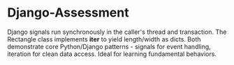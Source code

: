 # Django-Assessment
Django signals run synchronously in the caller's thread and transaction. The Rectangle class implements __iter__ to yield length/width as dicts. Both demonstrate core Python/Django patterns - signals for event handling, iteration for clean data access. Ideal for learning fundamental behaviors.
